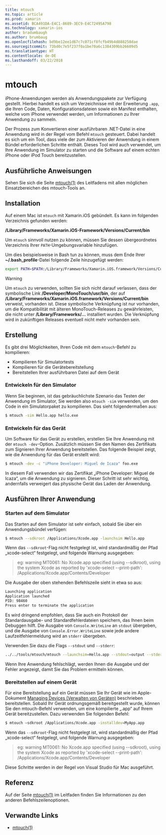 ```yaml
---
title: mtouch
ms.topic: article
ms.prod: xamarin
ms.assetid: BCA491DA-E4C1-8689-3EC9-E4C72495A798
ms.technology: xamarin-ios
author: bradumbaugh
ms.author: brumbaug
ms.openlocfilehash: bd9be12ee1d67c7c071cf8fcfb49b4d888258dae
ms.sourcegitcommit: 73bd0c7e5f237f0a1be70a6c1384309bb26609d5
ms.translationtype: HT
ms.contentlocale: de-DE
ms.lasthandoff: 03/22/2018
---
```

# <a name="mtouch"></a>mtouch


iPhone-Anwendungen werden als Anwendungspakete zur Verfügung gestellt. Hierbei handelt es sich um Verzeichnisse mit der Erweiterung `.app`, die Ihren Code, Daten, Konfigurationsdateien sowie ein Manifest enthalten, welche vom iPhone verwendet werden, um Informationen zu Ihrer Anwendung zu sammeln.

Der Prozess zum Konvertieren einer ausführbaren .NET-Datei in eine Anwendung wird in der Regel vom Befehl `mtouch` gesteuert. Dabei handelt es sich um ein Tool, dass viele der zum Aktivieren der Anwendung in einem Bündel erforderlichen Schritte enthält. Dieses Tool wird auch verwendet, um Ihre Anwendung im Simulator zu starten und die Software auf einem echten iPhone oder iPod Touch bereitzustellen.


## <a name="detailed-instructions"></a>Ausführliche Anweisungen

Sehen Sie sich die Seite [mtouch(1)](http://docs.go-mono.com/?link=man%3amtouch(1)) des Leitfadens mit allen möglichen Einsatzbereichen des mtouch-Tools an.

## <a name="installation"></a>Installation

Auf einem Mac ist `mtouch` mit Xamarin.iOS gebündelt. Es kann im folgenden Verzeichnis gefunden werden:

**/Library/Frameworks/Xamarin.iOS-Framework/Versions/Current/bin**

Um `mtouch` sinnvoll nutzen zu können, müssen Sie dessen übergeordnetes Verzeichnis Ihrer `PATH`-Umgebungsvariable hinzufügen.  

Um dies beispielsweise in Bash tun zu können, muss dem Ende Ihrer **~/.bash_profile**-Datei folgende Zeile hinzugefügt werden:

```bash
export PATH=$PATH:/Library/Frameworks/Xamarin.iOS.framework/Versions/Current/bin
```

> [!WARNING]
> Um `mtouch` zu verwenden, sollten Sie sich nicht darauf verlassen, dass der symbolische Link **/Developer/MonoTouch/usr/bin**, der auf **/Library/Frameworks/Xamarin.iOS.framework/Versions/Current/bin** verweist, vorhanden ist. Diese symbolische Verknüpfung ist nur vorhanden, um die Kompatibilität mit älteren MonoTouch-Releases zu gewährleisten, die nicht unter **/Library/Frameworks/...** installiert wurden. Die Verknüpfung wird in zukünftigen Releases eventuell nicht mehr vorhanden sein.

## <a name="building"></a>Erstellung

Es gibt drei Möglichkeiten, Ihren Code mit dem `mtouch`-Befehl zu kompilieren:

-  Kompilieren für Simulatortests
-  Kompilieren für die Gerätebereitstellung
-  Bereitstellen Ihrer ausführbaren Datei auf dem Gerät


### <a name="building-for-the-simulator"></a>Entwickeln für den Simulator

Wenn Sie beginnen, ist das gebräuchlichste Szenario das Testen der Anwendung im Simulator, Sie werden also `mtouch -sim` verwenden, um den Code in ein Simulatorpaket zu kompilieren. Das sieht folgendermaßen aus:

```bash
$ mtouch -sim Hello.app hello.exe
```

### <a name="building-for-the-device"></a>Entwickeln für das Gerät

Um Software für das Gerät zu erstellen, erstellen Sie Ihre Anwendung mit der `mtouch -dev`-Option. Zusätzlich müssen Sie den Namen des Zertifikats zum Signieren Ihrer Anwendung bereitstellen. Das folgende Beispiel zeigt, wie die Anwendung für das Gerät erstellt wird:

```bash
$ mtouch -dev -c "iPhone Developer: Miguel de Icaza" foo.exe
```

In diesem Fall verwenden wir das Zertifikat „iPhone Developer: Miguel de Icaza“, um die Anwendung zu signieren. Dieser Schritt ist sehr wichtig, andernfalls verweigert das physische Gerät das Laden der Anwendung.

 <a name="Running_your_Application" />


## <a name="running-your-application"></a>Ausführen Ihrer Anwendung


### <a name="launching-on-the-simulator"></a>Starten auf dem Simulator

Das Starten auf dem Simulator ist sehr einfach, sobald Sie über ein Anwendungsbündel verfügen:

```bash
$ mtouch --sdkroot /Applications/Xcode.app -launchsim Hello.app 
```

Wenn das `--sdkroot`-Flag nicht festgelegt ist, wird standardmäßig der Pfad „xcode-select“ festgelegt, und folgende Warnung ausgegeben:

> eg: warning MT0061: No Xcode.app specified (using --sdkroot), using the system Xcode as reported by 'xcode-select --print-path': /Applications/Xcode.app/Contents/Developer 

Die Ausgabe der oben stehenden Befehlszeile sieht in etwa so aus:

```bash
Launching application
Application launched
PID: 98460
Press enter to terminate the application
```



Es wird dringend empfohlen, dass Sie auch ein Protokoll der Standardausgabe- und Standardfehlerdateien speichern, das Ihnen beim Debuggen hilft. Die Ausgabe von `Console.WriteLine` an `stdout` übergeben, und die Ausgabe von `Console.Error.WriteLine` sowie jede andere Laufzeitfehlermeldung wird an `stderr` übergeben.

Verwenden Sie dazu die Flags `--stdout` und `--stderr`:

```bash
../../tools/mtouch/mtouch --launchsim=Hello.app --stdout=output --stderr=error
```

Wenn Ihre Anwendung fehlschlägt, werden Ihnen die Ausgabe und der Fehler angezeigt, damit Sie das Problem ermitteln können.


### <a name="deploying-to-a-device"></a>Bereitstellen auf einem Gerät

Für eine Bereitstellung auf ein Gerät müssen Sie Ihr Gerät wie im Apple-Dokument [Managing Devices (Verwalten von Geräten)](http://developer.apple.com/library/ios/#documentation/Xcode/Conceptual/ios_development_workflow/00-About_the_iOS_Application_Development_Workflow/introduction.html) beschrieben bereitstellen. Sobald Ihr Gerät ordnungsgemäß bereitgestellt wurde, können Sie den mtouch-Befehl verwenden, um eine kompilierte „.app“ auf Ihrem Gerät bereitzustellen. Dazu verwenden Sie folgenden Befehl:

```bash
$ mtouch —sdkroot /Applications/Xcode.app -installdev=MyApp.app
```

Wenn das `--sdkroot`-Flag nicht festgelegt ist, wird standardmäßig der Pfad „xcode-select“ festgelegt, und folgende Warnung ausgegeben:

> eg: warning MT0061: No Xcode.app specified (using --sdkroot), using the system Xcode as reported by 'xcode-select --print-path': /Applications/Xcode.app/Contents/Developer 

Diese Schritte werden in der Regel von Visual Studio für Mac ausgeführt.

## <a name="reference"></a>Referenz

Auf der Seite [mtouch(1)](http://docs.go-mono.com/?link=man%3amtouch(1)) im Leitfaden finden Sie Informationen zu den anderen Befehlszeilenoptionen.



## <a name="related-links"></a>Verwandte Links

- [mtouch(1)](http://iosapi.xamarin.com/?link=man%3amtouch(1))
